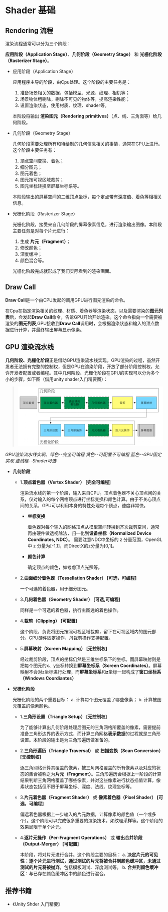 Shader 基础
===

Rendering 流程
---

渲染流程通常可以分为三个阶段：

**应用阶段（Application Stage）**、**几何阶段（Geometry Stage）** 和 **光栅化阶段（Rasterizer Stage）**。

+ 应用阶段（Application Stage）
  
    应用程序主导的阶段，由Cpu处理。这个阶段的主要任务是：
    1. 准备场景相关的数据，包括模型、光源、纹理、相机等；
    2. 场景物体粗剔除，剔除不可见的物体等，提高渲染性能；
    3. 设置渲染状态，使用材质、纹理、shader等。

    本阶段将输出 **渲染图元（Rendering primitives）**（点、线、三角面等）给几何阶段。

+ 几何阶段（Geometry Stage）

    几何阶段需要处理所有和待绘制的几何信息相关的事情，通常在GPU上进行。这个阶段主要任务有：
    1. 顶点空间变换、着色；
    2. 细分图元；
    3. 图元着色；
    4. 图元按可视区域裁剪；
    5. 图元坐标转换至屏幕坐标系等。

    本阶段输出的屏幕空间的二维顶点坐标，每个定点带有深度值、着色等相相关信息。

+ 光栅化阶段（Rasterizer Stage）

    光栅化阶段，接受来自几何阶段的屏幕像素信息，进行渲染输出图像。本阶段主要任务是对每个片元进行：
    1. 生成 **片元（Fragment）**；
    2. 修改颜色；
    2. 深度缓冲；
    3. 颜色混合等。

    光栅化阶段完成就形成了我们实际看到的渲染画面。


Draw Call
---
    
  **Draw Call**是一个由CPU发起的调用GPU进行图元渲染的命令。

  在Cpu在指定渲染相关的纹理、材质、着色器等渲染状态，以及需要渲染的**图元列表**后，会发起**Draw Call**命令，告诉GPU开始开始渲染。这个命令指向**一个**需要被渲染的**图元列表**,GPU接收到**Draw Call**调用时，会根据渲染状态和输入的顶点数据进行计算，并最终输出屏幕显示像素。


GPU 渲染流水线
---

  **几何阶段、光栅化阶段**正是借助GPU渲染流水线实现。GPU渲染的过程，虽然开发者无法拥有完整的控制权，但是GPU在渲染阶段，开放了部分阶段控制权，允许开发者配置或者编程。其中几何阶段、光栅化阶段在GPU的实现可以分为多个小的步骤，如下图（借用unity shader入门精要图）：
  > ![GPU RENDERING](../../res/u3d/shader/gpurendering.png)

  *GPU渲染流水线实现。绿色--完全可编程 黄色--可配置不可编程 蓝色--GPU固定实现 虚线框--Shader可选*

+ **几何阶段**

  - 1.**顶点着色器（Vertex Shader） [完全可编程]**

    渲染流水线的第一个阶段，输入来自CPU。顶点着色器不关心顶点间的关系，仅对输入的每个网格顶点进行坐标变换和颜色计算。由于不关心顶点间的关系，GPU可以利用本身的特性处理每个顶点，速度非常快。

    - **坐标变换**

        着色器对每个输入的网格顶点从模型空间转换到齐次裁剪空间，通常再由硬件做透视除法，归一化到**设备坐标（Normalized Device Coordinates, NDC）**。
        需要注意NDC中坐标的 z 分量范围，OpenGL中 z 分量为[-1,1]，而DirectX的z分量为[0,1]。

    - **颜色计算**

        确定顶点的颜色，如考虑顶点光照等。

  - 2.**曲面细分着色器（Tessellation Shader） [可选，可编程]**

    一个可选的着色器，用于细分图元。

  - 3.**几何着色器（Geometry Shader） [可选,可编程]**

    同样是一个可选的着色器，执行主图远的着色操作。

  - 4.**裁剪（Clipping） [可配置]**

    这个阶段，负责将图元按照可视区域裁剪，留下在可视区域内的图元部分。GPU硬件固定操作，丹裁剪操作支持配置。

  - 5.**屏幕映射（Screen Mapping） [无控制权]**

    经过裁剪阶段，顶点的坐标仍然是三维坐标系下的坐标。而屏幕映射则是把每个图元的x、y坐标转换到**屏幕坐标系（Screen Coordinates）**。屏幕映射不会对z坐标进行处理，而**屏幕坐标系**和**z**坐标一起构成了**窗口坐标系（Windows Coordiantes）**

+ **光栅化阶段**

    光栅化阶段的两个重要目标：
        a. 计算每个图元覆盖了哪些像素；
        b. 计算被图元覆盖的像素颜色。

  - 1.**三角形设置（Triangle Setup） [无控制权]**
    
    为了能够计算出几何阶段处理后图元的三角网格所覆盖的像素，需要提前准备三角形边界的表示方式，而计算三角网格**表示数据**的过程就是三角形设置。本阶段的输出是为三角形遍历做准备的。

  - 2.**三角形遍历（Triangle Traversal）** 或 **扫描变换（Scan Conversion） [无控制权]**

    逐三角网格计算其覆盖的像素，被三角网格覆盖的所有像素以及对应的状态的集合被称之为**片元（Fragment）**。三角形遍历会根据上一阶段的计算结果判断三角网格覆盖了哪些像素，并对这些像素进行状态插值计算，像素状态包括但不限于屏幕坐标、深度、法线、纹理坐标等。

  - 3.**片元着色器（Fragment Shader）** 或 **像素着色器（Pixel Shader） [可选，可编程]**

    偏远着色器根据上一步输入的片元数据，计算像素的颜色值（一个或多个）。这个阶段可以完成很多重要的渲染技术，如纹理采样等。这个阶段的效果局限于单个片元。

  - 4.**逐片元操作（Per-Fragment Operations）** 或 **输出合并阶段（Output-Merger） [可配置]**
  
    本阶段，将对片元进行合并。这个阶段主要的目标：
        a. **决定片元的可见性：逐个片元进行测试，通过测试的片元将被合并到颜色缓冲区，未通过测试的片元将被抛弃**，包括模板测试、深度测试等。
        b. **合并到颜色缓冲区**：与已存在颜色缓冲区中的颜色进行混合。

推荐书籍
---

+ 《Unity Shder 入门精要》

   <div id="gitmentContainer"></div>
   <link rel="stylesheet" href="https://billts.site/extra_css/gitment.css">
   <script src="https://billts.site/js/gitment.js"></script>
   <script src="../../gitment.js"></script>
